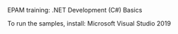 EPAM training: .NET Development (C#) Basics

To run the samples, install:
  Microsoft Visual Studio 2019

